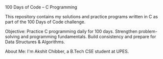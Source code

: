 100 Days of Code – C Programming

This repository contains my solutions and practice programs written in C as part of the 100 Days of Code challenge.

Objective:
Practice C programming daily for 100 days.
Strengthen problem-solving and programming fundamentals.
Build consistency and prepare for Data Structures & Algorithms.

About Me:
I'm Akshit Chibber, a B.Tech CSE student at UPES.
